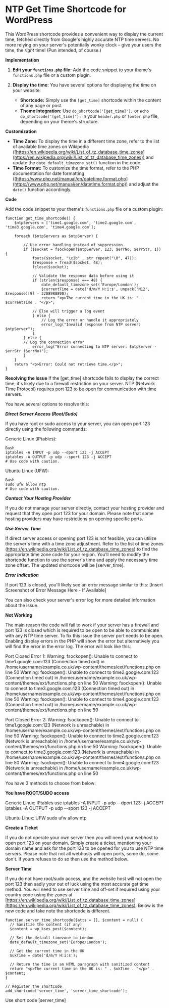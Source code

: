 # NTP Get Time Shortcode for WordPress

This WordPress shortcode provides a convenient way to display the current time, fetched directly from Google's highly accurate NTP time servers.  No more relying on your server's potentially wonky clock – give your users the time, the *right* time! (Pun intended, of course.)

**Implementation**

1.  **Edit your `functions.php` file:** Add the code snippet to your theme's `functions.php` file or a custom plugin.

2.  **Display the time:**  You have several options for displaying the time on your website:

    *   **Shortcode:** Simply use the `[get_time]` shortcode within the content of any page or post.
    *   **Theme Integration:**  Use `do_shortcode('[get_time]');` or `echo do_shortcode('[get_time]');` in your `header.php` or `footer.php` file, depending on your theme's structure.

**Customization**

*   **Time Zone:** To display the time in a different time zone, refer to the list of available time zones on Wikipedia ([https://en.wikipedia.org/wiki/List_of_tz_database_time_zones](https://en.wikipedia.org/wiki/List_of_tz_database_time_zones)) and update the `date_default_timezone_set()` function in the code.
*   **Time Format:**  To customize the time format, refer to the PHP documentation for date formatting ([https://www.php.net/manual/en/datetime.format.php](https://www.php.net/manual/en/datetime.format.php)) and adjust the `date()` function accordingly.

**Code**

Add the code snippet to your theme's `functions.php` file or a custom plugin:

	function get_time_shortcode() {
		$ntpServers = ['time1.google.com', 'time2.google.com', 'time3.google.com', 'time4.google.com'];

		foreach ($ntpServers as $ntpServer) {
			
			// Use error handling instead of suppression
			if ($socket = fsockopen($ntpServer, 123, $errNo, $errStr, 1)) { 
				fputs($socket, "\x1b" . str_repeat("\0", 47));
				$response = fread($socket, 48);
				fclose($socket);

				// Validate the response data before using it
				if (strlen($response) === 48) { 
					date_default_timezone_set('Europe/London');
					$currentTime = date('d/m/Y H:i:s', unpack('N12', $response)[9] - 2208988800);
					return "<p>The current time in the UK is: " . $currentTime . "</p>";

				// Else will trigger a log event	
				} else {
		        	// Log the error or handle it appropriately
		        	error_log("Invalid response from NTP server: $ntpServer"); 
		      	}
		    } else {
			// Log the connection error
				error_log("Error connecting to NTP server: $ntpServer - $errStr ($errNo)"); 
			}
		}
		return "<p>Error: Could not retrieve time.</p>"; 
	}


**Resolving the Issue**
If the [get_time] shortcode fails to display the correct time, it's likely due to a firewall restriction on your server.  NTP (Network Time Protocol) requires port 123 to be open for communication with time servers.

You have several options to resolve this:

***Direct Server Access (Root/Sudo)***

If you have root or sudo access to your server, you can open port 123 directly using the following commands:

Generic Linux (IPtables):

	Bash
	iptables -A INPUT -p udp --dport 123 -j ACCEPT
	iptables -A OUTPUT -p udp --sport 123 -j ACCEPT
	# Use code with caution.

Ubuntu Linux (UFW):

	Bash
	sudo ufw allow ntp 
	# Use code with caution.

***Contact Your Hosting Provider***

If you do not manage your server directly, contact your hosting provider and request that they open port 123 for your domain.  Please note that some hosting providers may have restrictions on opening specific ports.

***Use Server Time***

If direct server access or opening port 123 is not feasible, you can utilize the server's time with a time zone adjustment.  Refer to the list of time zones (https://en.wikipedia.org/wiki/List_of_tz_database_time_zones) to find the appropriate time zone code for your region.  You'll need to modify the shortcode function to use the server's time and apply the necessary time zone offset.  The updated shortcode will be [server_time].   

***Error Indication***

If port 123 is closed, you'll likely see an error message similar to this:  [Insert Screenshot of Error Message Here - If Available]

You can also check your server's error log for more detailed information about the issue.



**Not Working**

The main reason the code will fail to work if your server has a firewall and port 123 is closed which is required to be open to be able to communicate with any NTP time server. To fix this issue the server port needs to be open. Enabling display errors in the PHP will show the error but alternatively you will find the error in the error log. The error will look like this:

Port Closed Error 1: 
	Warning: fsockopen(): Unable to connect to time1.google.com:123 (Connection timed out) in /home/username/example.co.uk/wp-content/themes/ext/functions.php on line 50
	Warning: fsockopen(): Unable to connect to time2.google.com:123 (Connection timed out) in /home/username/example.co.uk/wp-content/themes/ext/functions.php on line 50
	Warning: fsockopen(): Unable to connect to time3.google.com:123 (Connection timed out) in /home/username/example.co.uk/wp-content/themes/ext/functions.php on line 50
	Warning: fsockopen(): Unable to connect to time4.google.com:123 (Connection timed out) in /home/username/example.co.uk/wp-content/themes/ext/functions.php on line 50

Port Closed Error 2:
	Warning: fsockopen(): Unable to connect to time1.google.com:123 (Network is unreachable) in /home/username/example.co.uk/wp-content/themes/ext/functions.php on line 50
	Warning: fsockopen(): Unable to connect to time2.google.com:123 (Network is unreachable) in /home/username/example.co.uk/wp-content/themes/ext/functions.php on line 50
	Warning: fsockopen(): Unable to connect to time3.google.com:123 (Network is unreachable) in /home/username/example.co.uk/wp-content/themes/ext/functions.php on line 50
	Warning: fsockopen(): Unable to connect to time4.google.com:123 (Network is unreachable) in /home/username/example.co.uk/wp-content/themes/ext/functions.php on line 50


You have 3 methods to choose from below:

**You have ROOT/SUDO access**

Generic Linux: IPtables use 
	iptables -A INPUT -p udp --dport 123 -j ACCEPT
	iptables -A OUTPUT -p udp --sport 123 -j ACCEPT

Ubuntu Linux: UFW
	sudo ufw allow ntp 

**Create a Ticket**

If you do not operate your own server then you will need your webhost to open port 123 on your domain. Simply create a ticket, mentioning your domain name and ask for the port 123 to be opened for you to use NTP time servers. Please note that not all webhosts will open ports, some do, some don't. If yours refuses to do so then use the method below.

**Server Time**

If you do not have root/sudo access, and the website host will not open the port 123 then sadly your out of luck using the most accurate get time method. You will need to use server time and off-set if required using your country code using the zones at [https://en.wikipedia.org/wiki/List_of_tz_database_time_zones](https://en.wikipedia.org/wiki/List_of_tz_database_time_zones). Below is the new code and take note the shortcode is different. 

	function server_time_shortcode($atts = [], $content = null) {
	  // Sanitize the content (if any)
	  $content = wp_kses_post($content); 
	
	  // Set the default timezone to London
	  date_default_timezone_set('Europe/London');
	
	  // Get the current time in the UK
	  $ukTime = date('d/m/Y H:i:s');
	
	  // Return the time in an HTML paragraph with sanitized content
	  return "<p>The current time in the UK is: " . $ukTime . "</p>" . $content;
	}
	
	// Register the shortcode
	add_shortcode('server_time', 'server_time_shortcode'); 

 Use short code [server_time]


